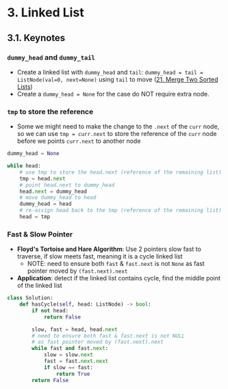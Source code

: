 # 3. Linked List

## 3.1. Keynotes

### `dummy_head` and `dummy_tail`

- Create a linked list with `dummy_head` and `tail`: `dummy_head = tail = ListNode(val=0, next=None)` using `tail` to move ([21. Merge Two Sorted Lists](https://leetcode.com/problems/merge-two-sorted-lists/))
- Create a `dummy_head = None` for the case do NOT require extra node.

### `tmp` to store the reference

- Some we might need to make the change to the `.next` of the `curr` node, so we can use `tmp = curr.next` to store the reference of the `curr` node before we points `curr.next` to another node

```Python
dummy_head = None

while head:
    # use tmp to store the head.next (reference of the remaining list)
    tmp = head.next
    # point head.next to dummy_head
    head.next = dummy_head
    # move dummy_head to head
    dummy_head = head
    # re-assign head back to the tmp (reference of the remaining list)
    head = tmp
```

### Fast & Slow Pointer

- **Floyd's Tortoise and Hare Algorithm**: Use 2 pointers slow fast to traverse, if slow meets fast, meaning it is a cycle linked list
  - NOTE: need to ensure both `fast` & `fast.next` is not `None` as fast pointer moved by `(fast.next).next`
- **Application**: detect if the linked list contains cycle, find the middle point of the linked list

```Python
class Solution:
    def hasCycle(self, head: ListNode) -> bool:
        if not head:
            return False

        slow, fast = head, head.next
        # need to ensure both fast & fast.next is not NULL
        # as fast pointer moved by (fast.next).next
        while fast and fast.next:
            slow = slow.next
            fast = fast.next.next
            if slow == fast:
                return True
        return False
```
